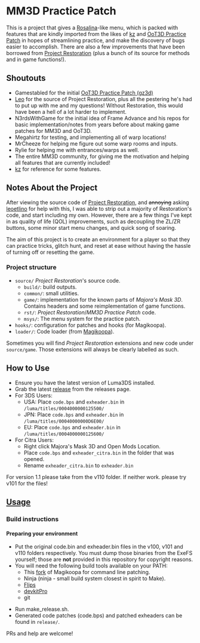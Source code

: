 # MM3D Practice Patch

This is a project that gives a [Rosalina](https://github.com/LumaTeam/Luma3DS)-like menu, which is packed with features that are kindly imported from the likes of [kz](https://github.com/krimtonz/kz) and [OoT3D Practice Patch](https://github.com/gamestabled/oot3d_practice_menu) in hopes of streamlining practice, and make the discovery of bugs easier to accomplish. There are also a few improvements that have been borrowed from [Project Restoration](https://github.com/leoetlino/project-restoration) (plus a bunch of its source for methods and in game functions!).

## Shoutouts
 - Gamestabled for the initial [OoT3D Practice Patch (gz3d)](https://github.com/gamestabled/oot3d_practice)
 - [Leo](https://github.com/leoetlino) for the source of Project Restoration, plus all the pestering he's had to put up with me and my questions! Without Restoration, this would have been a hell of a lot harder to implement.
 - N3rdsWithGame for the initial idea of Frame Advance and his repos for basic implementation/notes from years before about making game patches for MM3D and OoT3D.
 - Megahirtz for testing, and implementing all of warp locations!
 - MrCheeze for helping me figure out some warp rooms and inputs.
 - Rylie for helping me with entrances/warps as well.
 - The entire MM3D community, for giving me the motivation and helping all features that are currently included!
 - [kz](https://github.com/krimtonz/kz) for reference for some features.


## Notes About the Project

After viewing the source code of [Project Restoration](https://github.com/leoetlino/project-restoration), and ~~annoying~~ asking [leoetlino](https://github.com/leoetlino) for help with this, I was able to strip out a majority of Restoration's code, and start including my own. However, there are a few things I've kept in as quality of life (QOL) improvements, such as decoupling the ZL/ZR buttons, some minor start menu changes, and quick song of soaring.

The aim of this project is to create an environment for a player so that they can practice tricks, glitch hunt, and reset at ease without having the hassle of turning off or resetting the game.

### Project structure

* `source/` *Project Restoration*'s source code.
  * `build/`: build outputs.
  * `common/`: small utilities.
  * `game/`: implementation for the known parts of *Majora's Mask 3D*. Contains headers and some reimplementation of game functions.
  * `rst/`: *Project Restoration*/*MM3D Practice Patch* code.
  * `msys/`: The menu system for the practice patch.
* `hooks/`: configuration for patches and hooks (for Magikoopa).
* `loader/`: Code loader (from [Magikoopa](https://github.com/RicBent/Magikoopa)).

Sometimes you will find *Project Restoration* extensions and new code under `source/game`. Those extensions will always be clearly labelled as such.

## How to Use
- Ensure you have the latest version of Luma3DS installed.
- Grab the latest [release](https://github.com/PhlexPlexico/mm3d-practice-tools/releases) from the releases page.
- For 3DS Users:
  - USA: Place `code.bps` and `exheader.bin` in `/luma/titles/0004000000125500/`
  - JPN: Place `code.bps` and `exheader.bin` in `/luma/titles/00040000000D6E00/`
  - EU: Place `code.bps` and `exheader.bin` in `/luma/titles/0004000000125600/`
- For Citra Users:
  - Right click Majora's Mask 3D and Open Mods Location. 
  - Place `code.bps` and `exheader_citra.bin` in the folder that was opened.
  - Rename `exheader_citra.bin` to `exheader.bin`

For version 1.1 please take from the v110 folder. If neither work. please try v101 for the files!

## [Usage](./USAGE.md)

### Build instructions
#### Preparing your environment
- Put the original code.bin and exheader.bin files in the v100, v101 and v110 folders respectively. You must dump those binaries from the ExeFS yourself; those are **not** provided in this repository for copyright reasons.
- You will need the following build tools available on your PATH:
  - This [fork](https://github.com/leoetlino/Magikoopa) of Magikoopa for command line patching.
  - Ninja (ninja - small build system closest in spirit to Make).
  - [Flips](https://github.com/Alcaro/Flips)
  - [devkitPro](https://devkitpro.org/wiki/Getting_Started)
  - git
* Run make_release.sh.
* Generated code patches (code.bps) and patched exheaders can be found in `release/`.

PRs and help are welcome!
